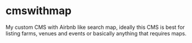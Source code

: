 # cmswithmap
My custom CMS with Airbnb like search map,  ideally this CMS is best for listing farms, venues and events or basically anything that requires maps.

